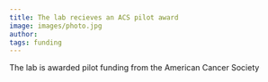 ```yaml
---
title: The lab recieves an ACS pilot award
image: images/photo.jpg
author:
tags: funding
---
```


The lab is awarded pilot funding from the American Cancer Society